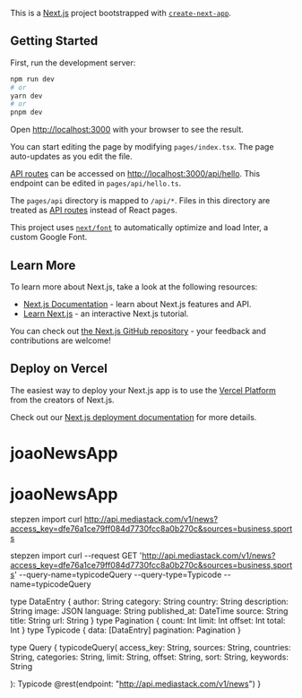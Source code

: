 This is a [Next.js](https://nextjs.org/) project bootstrapped with [`create-next-app`](https://github.com/vercel/next.js/tree/canary/packages/create-next-app).

## Getting Started

First, run the development server:

```bash
npm run dev
# or
yarn dev
# or
pnpm dev
```

Open [http://localhost:3000](http://localhost:3000) with your browser to see the result.

You can start editing the page by modifying `pages/index.tsx`. The page auto-updates as you edit the file.

[API routes](https://nextjs.org/docs/api-routes/introduction) can be accessed on [http://localhost:3000/api/hello](http://localhost:3000/api/hello). This endpoint can be edited in `pages/api/hello.ts`.

The `pages/api` directory is mapped to `/api/*`. Files in this directory are treated as [API routes](https://nextjs.org/docs/api-routes/introduction) instead of React pages.

This project uses [`next/font`](https://nextjs.org/docs/basic-features/font-optimization) to automatically optimize and load Inter, a custom Google Font.

## Learn More

To learn more about Next.js, take a look at the following resources:

- [Next.js Documentation](https://nextjs.org/docs) - learn about Next.js features and API.
- [Learn Next.js](https://nextjs.org/learn) - an interactive Next.js tutorial.

You can check out [the Next.js GitHub repository](https://github.com/vercel/next.js/) - your feedback and contributions are welcome!

## Deploy on Vercel

The easiest way to deploy your Next.js app is to use the [Vercel Platform](https://vercel.com/new?utm_medium=default-template&filter=next.js&utm_source=create-next-app&utm_campaign=create-next-app-readme) from the creators of Next.js.

Check out our [Next.js deployment documentation](https://nextjs.org/docs/deployment) for more details.
# joaoNewsApp
# joaoNewsApp


stepzen import curl http://api.mediastack.com/v1/news?access_key=dfe76a1ce79ff084d7730fcc8a0b270c&sources=business,sports

stepzen import curl --request GET 'http://api.mediastack.com/v1/news?access_key=dfe76a1ce79ff084d7730fcc8a0b270c&sources=business,sports'  --query-name=typicodeQuery --query-type=Typicode --name=typicodeQuery  



type DataEntry {
  author: String
  category: String
  country: String
  description: String
  image: JSON
  language: String
  published_at: DateTime
  source: String
  title: String
  url: String
}
type Pagination {
  count: Int
  limit: Int
  offset: Int
  total: Int
}
type Typicode {
  data: [DataEntry]
  pagination: Pagination
}

type Query {
  typicodeQuery(
    access_key: String, 
    sources: String,
    countries: String,
    categories: String,
    limit: String,
    offset: String,
    sort: String,
    keywords: String
  
  ): Typicode
    @rest(endpoint: "http://api.mediastack.com/v1/news")
}
